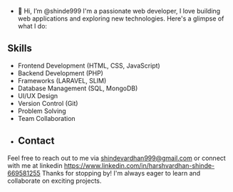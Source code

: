 - 👋 Hi, I’m @shinde999
  I'm a passionate web developer, I love building web applications and exploring new technologies. Here's a glimpse of what I do:
## Skills
- Frontend Development (HTML, CSS, JavaScript)
- Backend Development (PHP)
- Frameworks (LARAVEL, SLIM)
- Database Management (SQL, MongoDB)
- UI/UX Design
- Version Control (Git)
- Problem Solving
- Team Collaboration
- ## Contact
Feel free to reach out to me via shindevardhan999@gmail.com or connect with me at linkedin https://www.linkedin.com/in/harshvardhan-shinde-669581255
Thanks for stopping by! I'm always eager to learn and collaborate on exciting projects.


